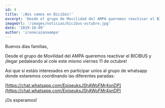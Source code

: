 ```yaml
---
id: 4
title: '¡Nos vamos en Bicibús!'
excerpt: 'Desde el grupo de Movilidad del AMPA queremos reactivar el BICIBUS y ¡llegar pedaleando al cole este mismo viernes 11 de octubre!'
imageUrl: '/images/noticias/bicibus-octubre.jpg'
date: '2019-10-09'
author: 'irenecazanaampa'
---
```


Buenos días familias,

Desde el grupo de Movilidad del AMPA queremos reactivar el BICIBUS y ¡llegar pedaleando al cole este mismo viernes 11 de octubre!

Así que si estáis interesados en participar uníos al grupo de whatsapp donde estaremos coordinando las diferentes paradas:

[https://chat.whatsapp.com/EpiseuksJShAWoFMr4snDP](https://chat.whatsapp.com/EpiseuksJShAWoFMr4snDP)

¡Os esperamos!